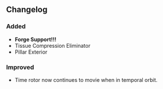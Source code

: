 ## Changelog

### Added

- **Forge Support!!!**
- Tissue Compression Eliminator
- Pillar Exterior

### Improved
- Time rotor now continues to movie when in temporal orbit.